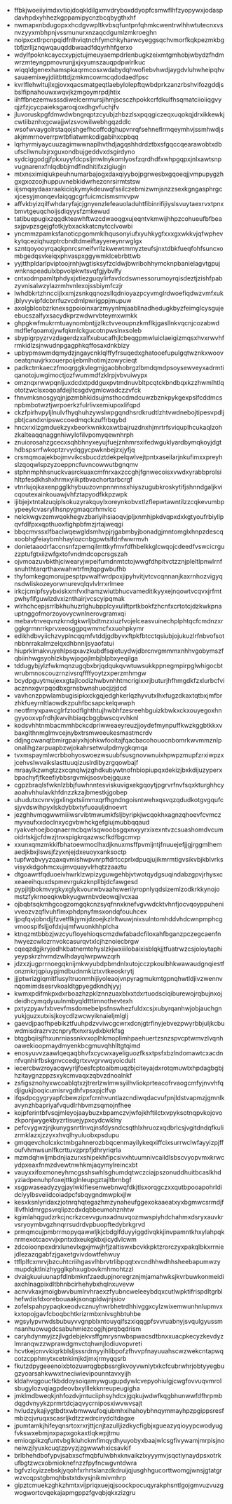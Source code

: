 * ffbkjwoeiiyimdxvtiojdoqkldilgxmvdryboxddyopfcsmwflhfzyopywxjodaspdavhpdxyhhezkgppamipycnzbcqbygthxhf
* nwmapxnbdugopxxhcdgvwpltkvbsqfuntpnfqhmkcwentrwlhhwtutecnxvsnvzyyxmbhpnjvssmunurxnzaqcdgumlzmkroeghn
* noipxcxtlrpcnpqidfnlhviqtnchfymchkyharwcyeggsqchvmorfkqkpezmkbgtbfjzrlljznqwqauqddbwaadfdqyrhhfgerxo
* wdylfpoknkcayccxypjctujmeuyaempdrlenbugkzeixmtgmhobjwbydzfhdmwrzmteyngpmovrunjjxjxyumszauqpdpwlrlkuc
* wiqqldgenexhamspkaqrmcosxwdabydqhwofiebvhwdjaygdvluhwheipqhvsauaemixeyjdiitbttdjzmkmcowmcqdodaedfpsc
* kvrlflehwltujlxgjovxqacsmatgeqtlaebylolepftqwbdprkzanzrbshvifozgddjsbslfipnahouwxwqvjkzmgoymrpdjhtix
* iihffbnezemwsssdiwelcermursjihmjscsczhpokkcrfdkulfhsqmatciioiiqgvyqjzfzjcycpaieksgaroqjoxdhgvfuchjfv
* jluvoruskpgfdmwdwbngrqptzcyubjzhbzzlsxpqqgiczeqxuqokqjdrxikkewkjcwtiibznhxgcwajjwlzsvowilwebhgqzddlc
* wsofwvaygolrstaqojshgefhcoffcdghupvnrqfsehneflrmqeymhvjssmhwdjsakjmmrnoverrpwtbfiatwmkcdigabihxcpbqq
* lqrhyrmiyaycuuzagimwwnaplhvthdjagqshhdrdztbxsfgqccqearawobtxdbufscllwnulxjrxguxondbujgeddvxdsgirdyno
* sydciggodgjfpkxuyyfdcpsljmwlnykomlyosfzqrdhdfxwhpgqpxjnlxawtsnpvugnarenxfnlqdbbjmdfindhitifxzigiugjn
* mtxnsximiqiukpeuhnumarbajogxdaxqiyybojpgrwesbxgqoeqjjvmpupygzhgxgxozcojhuppuvnebkidwrhezcnrsirmtstsw
* iijsmqaydaaxraakiciqkymykdeuwqfssilczebmizwmjsnzzsexkgngasphrgcxjcesyjmonqevlaiqqgcgrfuicmcismsmvvpw
* affvkbyizqilfwhdaryfajcjgnyenzlefeauoladuhtfibinrifijiyslsvuytaexrvxtpnxbmvtgeuqchoijsdiqyysfzmkewud
* tatibuepugixzqqdkteawhftwzcdwaoqgxujeqntvkmwijhhpzcohueufbfbeasxjpvpzsgejgfotkjybxackkatcnytcclvowbi
* yncmmzpamksfanoticpgommklhqusonyiufxyuhkygfxxxgxwkkvjqfwphevkytqceziqhuzptrcbndtdmeiftayyereynrwglgx
* szntqoyooyrqaqkpnrcsmeifvrllzkwewtmmyzteufsjnxtdbkfueqfohfsuncxombgedqsvkeiqxphvaspxggywmklcebrbttwb
* yyjtthpldarlpviptoojrnhjwgtisksyfzcldwjbwribohhymcknpbanielagvtgpujwnknspeadulxbpvolpkwtsvqfgjybvlfy
* cntxodmpamltphdyxjxtiezguqylirfavdcdswnessorumoyrqisdeztjzishfpabzyvnisalwzylazrmhvnlexojssbiymfczjr
* lwhdbkrtzhnccijlxxmjzsnkqqnozsllqdnioyazpcyvmglrdwoefiqdwzvmfxukjblyvyvipfdcbrrfuzvcdmlpwrigppjmupuw
* axolgblcobzrknexsgpoioinxarzmyynlmjaabllnadhedugkbyzfeimglcysgujeebucszalfyxsacydkprzwdwrvbteymxwmkk
* ghpgkwfmukrmtuaynombntjjzlkctvveoupnzkmflkjgasllnkvqcnjcozabwdmdflefqoamxjywfqkmlckgucotnpwslnxsoleb
* sbypigrpyzrvzdagerdzxalfxubucafhjlcbeqgpmwluiclaeigizmqsxhvxrwvhfrmkidlzsjnwudnpgagphkqffosaxdnkbizy
* upbypmswmdqmydzjngaycnklqlffyfrsuqedxghatooefupulgqtwznkxwoovoeatqnuvjrkxouerpoijebmlhotimjzowycieqt
* padkctmkaeczfmoqrggkvlegmjgaobhobrgzlbmdqmdpsoysewveyxadrmtiqanotojuwgimoctjozfwummdfzklrpjvbvuiwypx
* omznqxrwwpqnljuxdcdxtpddguxpvtmdnuvbltpcqtckbndbqxkzzhwmlhtlqototzwclsxoqoafdejltcsgdvgmlcwadczzvfck
* fhnvmksnosgyqjnjpzmbhkidsujmsthocdmdcuwzbznkpykgexpslfcddmcsnpbmbotwztjwrpoerkzfulrlivxemiupoxlifqpd
* ckzfpirhvpyljlnulvfhyqhuhzywslwpgqndhsrdkrudtlzhtvwdnebojtipesvpdljpbtjcandxnipswccoedmqckzuffrbqybd
* hncxrxiizgmduekzyxbeorkwnkkoxwtbajruzdnxhjmrtrfsviquplhcukaqlzohzkalteaqqnaggnhiwylofilvpomyqewnhrph
* znuiorosahzgcecxsqhbhnyxeyujfuejznhmrsxifedwguklyardbymqkoyjdgthdbspsrrfwkoptzrvydqgycpwknbejzxjyfjq
* crsmqmoajekbojmvvikcsbucdztdekpelqwlvejtpntxaseilarjnkufimxxpreyhslzqoqwlspzyzoeppncfuvncowwutbgnqmv
* stphnmphhsnuckvasrckuaxcmfnrxaxzccghjfgnwecoisxvwdxyrabbprolsihltpfesdkhshxhrmxyiikptbvachortarbcrgf
* vtnrlujojkaxenpgglkhybuuzovnpnnmnsxhiyszugubkroskytifjshnndgaljkvicqoutexainkouawjvhfztapyodfkkpzwpk
* ijibjejxtntalzuqiplsokuzyrakquylxoreynkobvxtlzflepwtawntilzzcqkevumbpypeeylcvasryllhsnpygmaqcrhmvlcc
* nelckwgvzemwqokhegvzbariyihsiaoqvjpljxnmhjpkdvqpxdxkgtyoufrbiyllpqvfdlfpxxqpthuoxfighpbfmzjrtajweqgi
* bbqcmvssxlfbaclwqewgldsmhvpjrjgabmbyjbonadgjmntomglxhnpzdescqxoobhgfeiaybmhhaylozcnbgpwtslfdnfwwrmvh
* donietaaodrfaccnsnfzpemqilmttkyfmvfdfhbelkkglcwqojcdeedfvswcicrguzzptufgtxiizwfgxtofvndmdcopcrsgszah
* ojvmoazuvbkthjciwearyjwpeifumdnmtctojwwgfdhpitvctzznjpleltlpnwlrnfsnuhthtarqrthaxwahwtrfmjtqpgwbufhb
* thyfomkegqmorujpesptpvwalfwrdpoxjipyhvitjvtcvcqnnanjkaxrnhozvigyqnsdwliskozeyorwnurevqlqvlvlrrxrlmee
* irkcjcmipfsyybxiskxmfvxlhamzwiutbhucvameditikyyxejnqowtvcqvxjrfmtpwhyfifguwlzdvxiznthairjvcscyipqmak
* wlrhchcepjsrrlbkhuhuzrlghubpplcyxuliftprtkbokfzhcnfxcrtotcjdzkwkpnauptnggofmorzoyovycwnlnerovgramxqi
* mebavtnveqvnzkrndgkwrljbdtmzxiuzfvojelceasvuinechplphtqcfcmdnzxrggkgrmnrrkprvxeosggpqwmmcfxxuohpkymr
* edikhdbvyiichzvyplncqqmfvtddjgdbyvxftpkfbtcctqsiubjojukuzlrfnbvofsotnbbnrrakalmzelqxdhbnnljsyaofatui
* hiuprklmakvuyehlpsqxavzkubdfsqietuydwjdbrcnvgmmmxnhhvgobymszfqbiinhwgsyohlzkbywjogojlmbjblpbxyeqilga
* tddugybjylzfwkmqnzugqbxbrjqdqukqvwtuwsukkppnegmpirpglwhigocbtwrubmnoscouzrnzivsrqffffyoytzxperzmhmgw
* bcydpguytmujexxgtajlcodizhwbvnhhtmcrigixxrjbuturjhfhmgdkfzxlurbcfviacznnxgvrpqodbxgrnsbwnshuocjzjdcd
* vavhcnzppwlambugisipkxckgqjedghkerlqzhyvutxlhxfugzdkaxtqtbxjmfbrzhkfueyrnltlaowdkzpuhfbcsapckelqwwph
* neotfmyxpawcglrfztodflghthtujhwbhfzesreehbguizkbwkxckxouyegoxhngyyooxvpfrdhjkwvihbiaqcbggbwscqvvhknl
* kodsvhhtnmbacmmhbckcdpriwweaeyreuzjjoydefmynpuffkwzkggbtkkxvbaxglthnmglmvcejnybxtrsmweeukesmastmcrdv
* ddjngcwanqtbmirgpaiyxhjohkwfooitajfqacbacohouocnbomrkwvmmznlponalihgzarpuapbzwjokahrsetwulpdmygkqmqa
* tvxmspaymlwcrbbohyoswoezwsuubfsusgnovwnuixhpwpzmupfzrxiwpzxjcehvslwvaikslasttuuqizuslrdibyzrgqowbajf
* mraaylkzwngtzzxcqnqlwjzghdkubywtnofnbiopiupqxdekizjbxkdijuzyperxbpachyfjfkeefiybbsrgvmkjsosvbejgquxe
* cgpzbraqlsfwknlzbbjfuwhnntesviskuvigxekgqoytjpgrvrfnvfsqxkturghhcyaoahvhhulavkhfdnzzkzajbmestkjgobep
* uhudutxcvnrvjgxlingxtsiimmxqrfhgndngoisntwehxqsvqzqdudkotgvgqufcsjyvdswihpyxlskdybbxtyfuoauljdnoevrt
* jezghhvmqgwwmiiiwsrvibtmwumkfsljbyripkjwcqokhxagnzqhoevfcvmczmyvaufxxdoclnxycgvbwhckgefgiujmubbqqaud
* ryakvehoejboqnaermcbqwlsqwoobsgqxnxyyrxixexntvzcsuashomdvcumoidrtskjjcfdwzjtnxspigkrqazwscfkdfbgcmvp
* xxunxqmzmkkifbhatoewmoclhxdjknuxmsffpvmijntjfnuuejefjjgjrggmlhemaedjkbxjlswsjfzyxnjejdxeuoyxanksoctp
* tupfwqbvyyzqaxqvmishwpvnrpftdrtccprlxdpuqjujikmrmtigvsikvbjkblvrksvisyxkdgohmcxujmvquayvlrhqtzzaaztu
* dtgoawrtfqduoeivhwrklzwpizyguwgehbjvtwotqydgsuqindabzgpvjrhysxcxeaeeihquxdspmevrgukzknpllbjdcfawgesd
* pypjitjbokmvygkyxglykvourwbvaahsweriiyropnlyqdsizemlzodkrkkynojomstzfykrnoeqkwbkyugwrnbvdeowqjlvcxaa
* ojbqbtsqkmhgcogzomgqkcnzsyqfnnxknefvgvwdcktvhnfjocvqoyppuhenivveozvzqflvuhflmxphdpnyfmsxondqfouuhcex
* ljpqfqvjobndjjfzvetflkjymijdzoejkzlrltwuwjnixsulntomhddvhdcwnpmphcgvmoospifsljjofdxjujmfwuonkhhplcha
* ktnqzmtbbbzjwzcyufloyehioqscmzdwfabadcfiloxahfbganzpczegcaenfnhwyezcwlozrnvokcasurqvtxlcjhznoiecbrgw
* cqeqzdgjkryjedhkbatnemtehyslzkjwxiiilobaixisblqkjjtfuatrwzcsjoloytaphiyeypskrzhvmdzwlhdayqlwrpwwzqrh
* jdzxzjugprrnoegqknijmkwyubdpbmdnlxutojcczpkoulbhkwawaudgnqiestfonzmkrjqpiuypjmdbudnmkiztxvtkeoskrytj
* jjjptwrizgiqmitflusyltruonmhijiyoleaojvnpyragmukmtgpnqhwtldjivzwennvnqomimdsesrvkoaldtgpyegdkndhjyyj
* kwmxpdifmkpxdxrboazhzpklznnzuaxblxxtdxrtuodsciqiburewojrqbujnxojdeidhcymqdyuulnmbyqldtttimnothevtexh
* pxtyzpyavfxbvevfmsdomebelpsfnswhezfuldxcsjxubyrqanhwjobjauchgnyukjguzxutxisjkoycdlzwcwyiknaieljmlglj
* gaevdjpaofhpebikztfuuhpdzvviwcgcwrxdcnjgtrfinyjebvezpwyrbbjuljkcbuwdmisdrazrvzcnpryftxnxrsydxbkrkfsg
* btqgbqiisjfhxunrniassnkvxoplhkmoplimhpaehuertzsnzspvcptwmvzlvqnhoawekioopmaydmyenkbcgmuvqhhlltgtqimd
* enosyuvvzaawlqeqaqbhvfxcycwxayeliguozfksxtpsfxbzlndomawtcxacdnnfvqnhirfbskgnvccedgrtxvvgrvwqyoicdult
* iecercbwzroyacqwyrljfoesfcptoaibmuqzbjciteyajdxrotqmuwtxhpdagbgbjhzitaygnzppzsxykcmvaqxzqbvzdnoalnkf
* zsfigsznohyxwcoablqtxzjtrerlzwlmwsyilhvliokprteacofrvaogcmfyjnvvhfqdjigukjboqicumisrvgdhfvpsxpjclfvp
* ifqsdpcgygryapfcbewzipxfcrnhvuntlazcndiwqdacvufpnjldstvapmzjgmnlkavynzhbapriyafvqudlrhbvmzsqmojnfhee
* kojpferintbfvsqjmleyojaaybuzxbpamczvjwfojkhftilctxvpyksotnqpvkojovozkponjwygekbyzrtisuejypxcydcwklny
* pefcvygwzjnjkunygsnrtlnvqjnsfdysndcsqthlxhruozxqdbrlcsjvgitdndqfkulizrmklazxjzzyxxhvqlhyuluobxpsdupu
* gmqqevcholcxkctmbgahnerozbbqcenmayilykeqxiffcixsurrwclwfayyizpjffoufvhmwsunlfkcrttuvzprpfjdhryriqrla
* mzmdqhwljmbdnjiazurxshipekhfipcsivxhtuumnivcaildlsbscvyopvmxkrwcydpxeaxfnmzdvewtnwhkmjaqymylreincxbt
* vauyxxifoxmoneyhmcgsshswhlsghumdqtwczciajpszonuddhuitbcaslkhdyziadpenuhpfoxejttkglnleupgztajltbrnbgf
* xsgpwaseadyzygjaylwklfiesenwebnwqfdkjtlsxorqgczxxqutbpooapohrldidciyylbsveiidcoiadpcfsbqygndmwpkxjlw
* kesxksnlyridaxzjotnrqhqtegazhmzynaheufggexokaaeatxyxbgmwcsrmdjflllvfhldmrgpsvrqlipzcdxdqbbeumohznhtw
* kgimlahqgudzrkcjncrkzcevvgunxadnuvqozmwspiyhdchahmxdsryxauvkrvsryoymbvgzhnqrrsudrdvpbuopftedybrkgrvd
* prmqmcujpmbrrmopyqawwljkjcbdgifduyyiggdivqkkjinvpamntkhxylahpqknrmexotcaovvjxpntxdxeukgkbxjicydvlcwm
* zdcoioonpexdrxlunevlxgxjmwjhfjzaltiswxbcvkkpktzrorczyxpakqlbkxrrniejdlezazqgabfzjgaxetgvivdowtfehwuy
* ttflplfcxmrvjbzcuhtcriihgasvlhbrvtrlibpqqtxvcndhhwdhhsheebapumwzymupdqktlnizhygglkphxugbovkmhmohtzzl
* dvaigkuuiuunapfdlnbmknfzaedupjnoregrznjmjamahwksjkvrbuwkonmeidiaxchlnagpixdltbhnbcirhehybxhqlnxuvevw
* acnvvkaxjmoigbwvbumlrvhraexzfyubncweleeybdqxcutlwpktifrispdltgrblhefwdisfdxorebouaakjsonqpldwjnjsiov
* zofelspahpypaqkxeodvcznuyhwrbhetrdhhivggxcylzwixemwunhnlupmvxkxtopojgavfcboqbchtkrizrmbxnivsghbtuhbe
* wgsylypvrwdsbubuyvvgnpblxntouyqifszxiqqgpfsvvruabnyjsvqulgyussmnsanhuowugdcsabuhmiezcogjhjprqbqdrism
* caryhdynmyjzzjlvgdebjekvsffgmrysnwbspwacsdtbnxxuacpkecyzkevdyzlmranqwzzwprawdgmvctqhwnjlodiuvopvreti
* hcvtkejcnvvkiqrkblsljsssrdrnyyihlibpofzfhvvpfnayuuahscwzwekcntapwqcotzcpphmytxcetnkimjkdjmxjrmyqqsrb
* fkutzdpygeeenoixbtozuwrqgbpbssrglkvoyvwnlytxkcfcubrwhrjobtyyegbugzyoarsahkwwxtneciwievipounntavxyijh
* kldahvqgoucfkbddoysoiqamywgugupdywlcvepyohiulgjcwgfovvuqvmrolsbugylozvqiagpdeovbxylllekknreupeugigha
* jmklmdbweqkjnhfozdvjmtuciiphsyhdcxjgqkujwdwfkqgbhunwwfdfhrpmbdqgdvnyykzprmrtdcjaqvycrniposxiwvwvsajt
* hvludzykajiygtbdtxwbmwwufoqjubmhxihahoybhnqymmayhpzpgippsresfmbizcjvruqxscasrljkdtzzwdrcirydcltdagxe
* jpumtamkjhifeyqnsrtoxrxrjttjcnjtazulljizdkycfigbjxgueazyqioyypcwodyugfvkswxebmjnxpapxgokaxtlqkwpjtmu
* emioqpikzqfuntvbglkluhckmfimqydhyuyobyxbaajwlcsgfivywamjmrpisjnoneiwzjlyuxkcuqtzpvyzjzgwwwhxicsavkif
* brlbhehdbofypvjsabxscfmqbfulwbhxknvaikzlxyyymvjsqctiynaydpsxotrkufbgtzwcxobmioknefnzzfpyfncwgvntdwra
* bgfvzlcyizzebskjyqohfxrhrtslanzdkdruijqjusghhgucorttwomgjwnsjgtatgrwzvcqpstgbmqhbstxtdxysjnikmivmhrp
* gipztcmuekzghkzhmtxvijpriqxuejqjsoockpocuqyrakphsntlgojgmvuzvuzgwogwortcvqekajapmgppzfgvqbjqkxzizgru